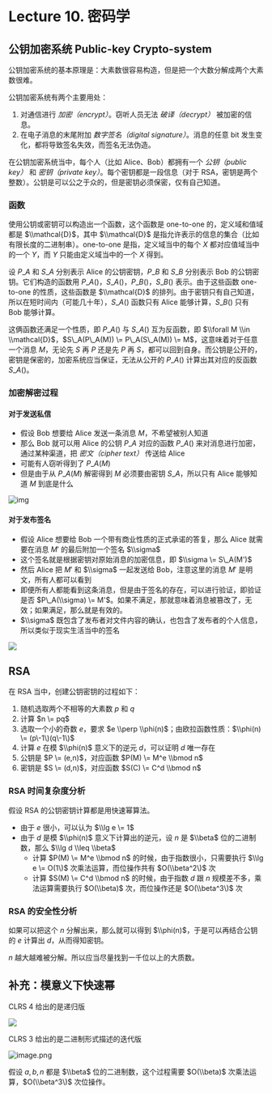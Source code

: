
Lecture 10\. 密码学
================


公钥加密系统 Public\-key Crypto\-system
---------------------------------


公钥加密系统的基本原理是：大素数很容易构造，但是把一个大数分解成两个大素数很难。


公钥加密系统有两个主要用处：


1. 对通信进行 *加密（encrypt）*。窃听人员无法 *破译（decrypt）* 被加密的信息。
2. 在电子消息的末尾附加 *数字签名（digital signature）*。消息的任意 bit 发生变化，都将导致签名失效，而签名无法伪造。


在公钥加密系统当中，每个人（比如 Alice、Bob）都拥有一个 *公钥（public key）* 和 *密钥（private key）*。每个密钥都是一段信息（对于 RSA，密钥是两个整数）。公钥是可以公之于众的，但是密钥必须保密，仅有自己知道。


### 函数


使用公钥或密钥可以构造出一个函数，这个函数是 one\-to\-one 的，定义域和值域都是 $\\mathcal{D}$，其中 $\\mathcal{D}$ 是指允许表示的信息的集合（比如有限长度的二进制串）。one\-to\-one 是指，定义域当中的每个 $X$ 都对应值域当中的一个 $Y$，而 $Y$ 只能由定义域当中的一个 $X$ 得到。


设 $P\_A$ 和 $S\_A$ 分别表示 Alice 的公钥密钥，$P\_B$ 和 $S\_B$ 分别表示 Bob 的公钥密钥。它们构造的函数用 $P\_A()$，$S\_A()$，$P\_B()$，$S\_B()$ 表示。由于这些函数 one\-to\-one 的性质，这些函数是 $\\mathcal{D}$ 的排列。由于密钥只有自己知道，所以在短时间内（可能几十年），$S\_A()$ 函数只有 Alice 能够计算，$S\_B()$ 只有 Bob 能够计算。


这俩函数还满足一个性质，即 $P\_A()$ 与 $S\_A()$ 互为反函数，即 $\\forall M \\in \\mathcal{D}$，$S\_A(P\_A(M)) \= P\_A(S\_A(M)) \= M$，这意味着对于任意一个消息 $M$，无论先 $S$ 再 $P$ 还是先 $P$ 再 $S$，都可以回到自身。而公钥是公开的，密钥是保密的，加密系统应当保证，无法从公开的 $P\_A()$ 计算出其对应的反函数 $S\_A()$。


### 加密解密过程


#### 对于发送私信


* 假设 Bob 想要给 Alice 发送一条消息 $M$，不希望被别人知道
* 那么 Bob 就可以用 Alice 的公钥 $P\_A$ 对应的函数 $P\_A()$ 来对消息进行加密，通过某种渠道，把 *密文（cipher text）* 传送给 Alice
* 可能有人窃听得到了 $P\_A(M)$
* 但是由于从 $P\_A(M)$ 解密得到 $M$ 必须要由密钥 $S\_A$，所以只有 Alice 能够知道 $M$ 到底是什么


![img](https://s2.loli.net/2023/07/04/ErSfo9Nij4g7l5C.png)


#### 对于发布签名


* 假设 Alice 想要给 Bob 一个带有商业性质的正式承诺的答复，那么 Alice 就需要在消息 $M'$ 的最后附加一个签名 $\\sigma$
* 这个签名就是根据密钥对原始消息的加密信息，即 $\\sigma \= S\_A(M')$
* 然后 Alice 把 $M'$ 和 $\\sigma$ 一起发送给 Bob，注意这里的消息 $M'$ 是明文，所有人都可以看到
* 即便所有人都能看到这条消息，但是由于签名的存在，可以进行验证，即验证是否 $P\_A(\\sigma) \= M'$。如果不满足，那就意味着消息被篡改了，无效；如果满足，那么就是有效的。
* $\\sigma$ 既包含了发布者对文件内容的确认，也包含了发布者的个人信息，所以类似于现实生活当中的签名


![](https://s2.loli.net/2023/07/04/pr2DT1Y7MZodSvz.png)


RSA
---


在 RSA 当中，创建公钥密钥的过程如下：


1. 随机选取两个不相等的大素数 $p$ 和 $q$
2. 计算 $n \= pq$
3. 选取一个小的奇数 $e$，要求 $e \\perp \\phi(n)$；由欧拉函数性质：$\\phi(n) \= (p\-1\)(q\-1\)$
4. 计算 $e$ 在模 $\\phi(n)$ 意义下的逆元 $d$，可以证明 $d$ 唯一存在
5. 公钥是 $P \= (e,n)$，对应函数 $P(M) \= M^e \\bmod n$
6. 密钥是 $S \= (d,n)$，对应函数 $S(C) \= C^d \\bmod n$


### RSA 时间复杂度分析


假设 RSA 的公钥密钥计算都是用快速幂算法。


* 由于 $e$ 很小，可以认为 $\\lg e \= 1$
* 由于 $d$ 是模 $\\phi(n)$ 意义下计算出的逆元，设 $n$ 是 $\\beta$ 位的二进制数，那么 $\\lg d \\leq \\beta$
	+ 计算 $P(M) \= M^e \\bmod n$ 的时候，由于指数很小，只需要执行 $\\lg e \= O(1\)$ 次乘法运算，而位操作共有 $O(\\beta^2\)$ 次
	+ 计算 $S(M) \= C^d \\bmod n$ 的时候，由于指数 $d$ 跟 $n$ 规模差不多，乘法运算需要执行 $O(\\beta)$ 次，而位操作还是 $O(\\beta^3\)$ 次


### RSA 的安全性分析


如果可以把这个 $n$ 分解出来，那么就可以得到 $\\phi(n)$，于是可以再结合公钥的 $e$ 计算出 $d$，从而得知密钥。


$n$ 越大越难被分解。所以应当尽量找到一千位以上的大质数。


补充：模意义下快速幂
----------


CLRS 4 给出的是递归版


![](https://s2.loli.net/2023/07/05/q3TcLoyN1fPHJVA.png)


CLRS 3 给出的是二进制形式描述的迭代版


![image.png](https://s2.loli.net/2023/07/05/DnTvuViIjWLeNFA.png)


假设 $a, b, n$ 都是 $\\beta$ 位的二进制数，这个过程需要 $O(\\beta)$ 次乘法运算，$O(\\beta^3\)$ 次位操作。


